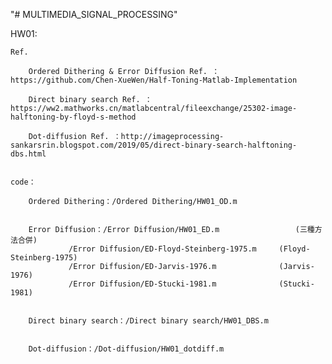 "# MULTIMEDIA_SIGNAL_PROCESSING" 

HW01:

	Ref.

		Ordered Dithering & Error Diffusion Ref. ： https://github.com/Chen-XueWen/Half-Toning-Matlab-Implementation

		Direct binary search Ref. ： https://ww2.mathworks.cn/matlabcentral/fileexchange/25302-image-halftoning-by-floyd-s-method

		Dot-diffusion Ref. ：http://imageprocessing-sankarsrin.blogspot.com/2019/05/direct-binary-search-halftoning-dbs.html


	code：

        Ordered Dithering：/Ordered Dithering/HW01_OD.m


        Error Diffusion：/Error Diffusion/HW01_ED.m                 (三種方法合併)
			     /Error Diffusion/ED-Floyd-Steinberg-1975.m     (Floyd-Steinberg-1975)
			     /Error Diffusion/ED-Jarvis-1976.m              (Jarvis-1976)
			     /Error Diffusion/ED-Stucki-1981.m              (Stucki-1981)

	    
        Direct binary search：/Direct binary search/HW01_DBS.m


        Dot-diffusion：/Dot-diffusion/HW01_dotdiff.m

	    
